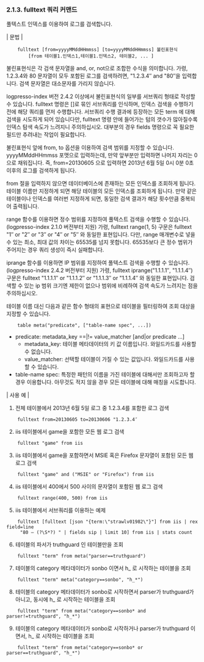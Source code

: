 ### 2.1.3. fulltext 쿼리 커맨드

풀텍스트 인덱스를 이용하여 로그를 검색합니다.

\| 문법 \|

~~~~
	fulltext [from=yyyyMMddHHmmss] [to=yyyyMMddHHmmss] 불린표현식 
		[from 테이블1.인덱스1,테이블1.인덱스2, 테이블2, ... ]
~~~~

불린표현식은 각 검색 문자열을 and, or, not으로 조합한 수식을 의미합니다. 가령, 1.2.3.4와 80 문자열이 모두 포함된 로그를 검색하려면, "1.2.3.4″ and "80″을 입력합니다. 검색 문자열은 대소문자를 가리지 않습니다.

logpresso-index 버전 2.4.2 이상에서 불린표현식의 일부를 서브쿼리 형태로 작성할 수 있습니다. fulltext 명령은 []로 묶인 서브쿼리를 인식하며, 인덱스 검색을 수행하기 전에 해당 쿼리를 먼저 수행합니다. 서브쿼리 수행 결과에 등장하는 모든 term 에 대해 검색을 시도하게 되어 있습니다만, fulltext 명령 안에 들어가는 텀의 갯수가 많아질수록 인덱스 탐색 속도가 느려지니 주의하십시오. 대부분의 경우 fields 명령으로 꼭 필요한 필드만 추려내는 작업이 필요합니다.

불린표현식 앞에 from, to 옵션을 이용하여 검색 범위를 지정할 수 있습니다. yyyyMMddHHmmss 포맷으로 입력하는데, 만약 앞부분만 입력하면 나머지 자리는 0으로 채워집니다. 즉, from=20130605 으로 입력하면 2013년 6월 5일 0시 0분 0초 이후의 로그를 검색하게 됩니다.

from 절을 입력하지 않으면 데이터베이스에 존재하는 모든 인덱스를 조회하게 됩니다. 테이블 이름만 지정하게 되면 해당 테이블의 모든 인덱스를 조회하게 됩니다. 만약 같은 테이블이나 인덱스를 여러번 지정하게 되면, 동일한 검색 결과가 해당 횟수만큼 중복되어 출력됩니다.

range 함수를 이용하면 정수 범위를 지정하여 풀텍스트 검색을 수행할 수 있습니다. (logpresso-index 2.1.0 버전부터 지원) 가령, fulltext range(1, 5) 구문은 fulltext "1″ or "2″ or "3″ or "4″ or "5″ 와 동일한 표현입니다. 다만, range 매개변수로 넣을 수 있는 최소, 최대 값의 차이는 65535를 넘지 못합니다. 65535보다 큰 정수 범위가 주어지는 경우 쿼리 생성이 즉시 실패합니다.

iprange 함수를 이용하면 IP 범위를 지정하여 풀텍스트 검색을 수행할 수 있습니다. (logpresso-index 2.4.2 버전부터 지원) 가령, fulltext iprange("1.1.1.1″, "1.1.1.4″) 구문은 fulltext "1.1.1.1″ or "1.1.1.2″ or "1.1.1.3″ or "1.1.1.4″ 와 동일한 표현입니다. 검색할 수 있는 ip 범위 크기엔 제한이 없으나 범위에 비례하여 검색 속도가 느려지는 점을 주의하십시오.

테이블 이름 대신 다음과 같은 함수 형태의 표현으로 테이블을 필터링하여 조회 대상을 지정할 수 있습니다.

~~~
	table meta("predicate", ["table-name spec", ...])
~~~

 * predicate: metadata\_key ==|!= value\_matcher [and|or predicate ...] 
     * metadata\_key: 테이블 메타데이터의 키 값 이름입니다. 와일드카드를 사용할 수 없습니다.
     * value\_matcher: 선택할 테이블이 가질 수 있는 값입니다. 와일드카드를 사용할 수 있습니다.
 * table-name spec: 특정한 패턴의 이름을 가진 테이블에 대해서만 조회하고자 할 경우 이용합니다. 아무것도 적지 않을 경우 모든 테이블에 대해 매칭을 시도합니다.

\| 사용 예 \|

1) 전체 테이블에서 2013년 6월 5일 로그 중 1.2.3.4를 포함한 로그 검색

~~~
	fulltext from=20130605 to=20130606 "1.2.3.4″
~~~

2) iis 테이블에서 game을 포함한 모든 웹 로그 검색

~~~
	fulltext "game" from iis
~~~

3) iis 테이블에서 game을 포함하면서 MSIE 혹은 Firefox 문자열이 포함된 모든 웹 로그 검색

~~~
	fulltext "game" and ("MSIE" or "Firefox") from iis
~~~

4) iis 테이블에서 400에서 500 사이의 문자열이 포함된 웹 로그 검색

~~~
	fulltext range(400, 500) from iis
~~~

5) iis 테이블에서 서브쿼리를 이용하는 예제

~~~
    fulltext [fulltext [json "{term:\"strawlv01982\"}"] from iis | rex field=line 
     "80 – (?\S*?) " | fields sip | limit 10] from iis | stats count
~~~

6) 테이블의 파서가 truthguard 인 테이블만을 조회

~~~
	fulltext "term" from meta("parser==truthguard")
~~~

7) 테이블의 category 메타데이터가 sonbo 이면서 h_ 로 시작하는 테이블을 조회

~~~
	fulltext "term" meta("category==sonbo", "h_*")
~~~

8) 테이블의 category 메타데이터가 sonbo로 시작하면서 parser가 truthguard가 아니고, 동시에 h_ 로 시작하는 테이블을 조회

~~~
	fulltext "term" from meta("category==sonbo* and parser!=truthguard", "h_*")
~~~

9) 테이블의 category 메타데이터가 sonbo로 시작하거나 parser가 truthguard 이면서, h_ 로 시작하는 테이블을 조회

~~~
	fulltext "term" from meta("category==sonbo* or parser==truthguard", "h_*")
~~~


